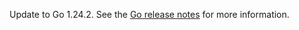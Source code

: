 Update to Go 1.24.2. See the [Go release notes](https://go.dev/doc/devel/release#go1.24.0) for more information.

